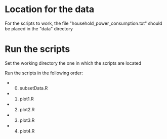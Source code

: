 # Location for the data
For the scripts to work, the file "household_power_consumption.txt" should be placed in the "data" directory

# Run the scripts
Set the working directory the one in which the scripts are located

Run the scripts in the following order:
* 0. subsetData.R
* 1. plot1.R
* 2. plot2.R
* 3. plot3.R
* 4. plot4.R

